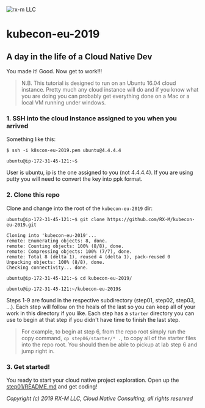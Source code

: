 ![rx-m LLC][RX-M LLC]


# kubecon-eu-2019


## A day in the life of a Cloud Native Dev


You made it! Good. Now get to work!!!

> N.B. This tutorial is designed to run on an Ubuntu 16.04 cloud instance. Pretty much any cloud instance will do and
if you know what you are doing you can probably get everything done on a Mac or a local VM running under windows.


### 1. SSH into the cloud instance assigned to you when you arrived

Something like this:

```
$ ssh -i k8scon-eu-2019.pem ubuntu@4.4.4.4

ubuntu@ip-172-31-45-121:~$
```

User is ubuntu, ip is the one assigned to you (not 4.4.4.4). If you are using putty you will need to convert the key
into ppk format.


### 2. Clone this repo

Clone and change into the root of the `kubecon-eu-2019` dir:

```
ubuntu@ip-172-31-45-121:~$ git clone https://github.com/RX-M/kubecon-eu-2019.git

Cloning into 'kubecon-eu-2019'...
remote: Enumerating objects: 8, done.
remote: Counting objects: 100% (8/8), done.
remote: Compressing objects: 100% (7/7), done.
remote: Total 8 (delta 1), reused 4 (delta 1), pack-reused 0
Unpacking objects: 100% (8/8), done.
Checking connectivity... done.

ubuntu@ip-172-31-45-121:~$ cd kubecon-eu-2019/

ubuntu@ip-172-31-45-121:~/kubecon-eu-2019$
```

Steps 1-9 are found in the respective subdirectory (step01, step02, step03, ...). Each step will follow on the heals of
the last so you can keep all of your work in this directory if you like. Each step has a `starter` directory you can use
to begin at that step if you didn't have time to finish the last step.

> For example, to begin at step 6, from the repo root simply run the copy command, `cp step06/starter/* .`, to copy all
of the starter files into the repo root. You should then be able to pickup at lab step 6 and jump right in.


### 3. Get started!

You ready to start your cloud native project exploration. Open up the [step01/README.md](step01/README.md) and get
coding!


_Copyright (c) 2019 RX-M LLC, Cloud Native Consulting, all rights reserved_

[RX-M LLC]: http://rx-m.io/rxm-cnc.svg "RX-M LLC"
